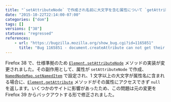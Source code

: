 ```yaml
---
title: "`setAttributeNode` で作成され名前に大文字を含む属性について `getAttribute()` が `null` を返します"
date: "2015-10-22T22:14:00-07:00"
categories: ["dom"]
tags: []
versions: ["38"]
statuses: "regressed"
references:
    - url: "https://bugzilla.mozilla.org/show_bug.cgi?id=1165851"
      title: "Bug 1165851 - document.createAttribute can not get their own Added attributes"
---
```

Firefox 38 で、仕様準拠のため [`Element.setAttributeNode`](https://developer.mozilla.org/docs/Web/API/Element/setAttributeNode) メソッドの実装が変更されました。その副作用として、属性が `setAttributeNode` で作成、[`NamedNodeMap.setNamedItem`](https://developer.mozilla.org/docs/Web/API/NamedNodeMap/setNamedItem) で設定され、1 文字以上の大文字が属性名に含まれる場合に、[`Element.getAttribute`](https://developer.mozilla.org/docs/Web/API/Element/getAttribute) メソッドがその属性にアクセスできず `null` を返します。いくつかのサイトに影響があったため、この問題は元の変更を Firefox 39 からバックアウトする形で修正されました。
